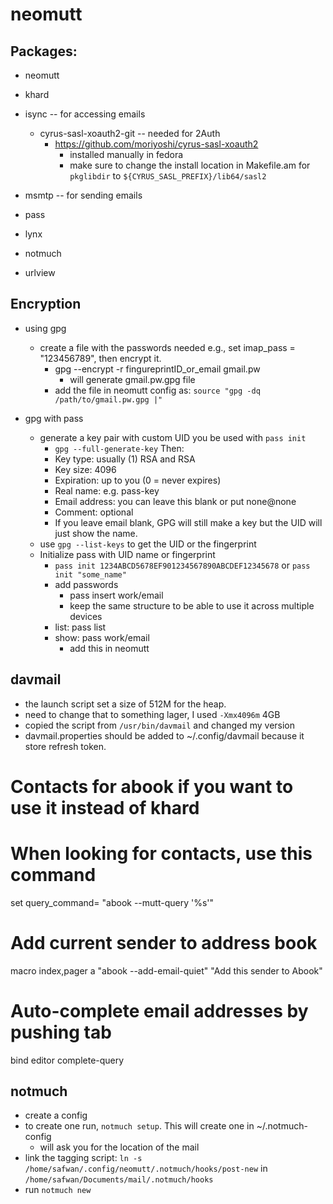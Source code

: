 # neomutt

## Packages:
- neomutt
- khard
- isync --  for accessing emails
    -  cyrus-sasl-xoauth2-git -- needed for 2Auth
        - https://github.com/moriyoshi/cyrus-sasl-xoauth2
            - installed manually in fedora
            - make sure to change the install location in Makefile.am for `pkglibdir` to `${CYRUS_SASL_PREFIX}/lib64/sasl2`
        
- msmtp -- for sending emails
- pass
- lynx
- notmuch
- urlview

## Encryption
- using gpg
    - create a file with the passwords needed e.g., set imap_pass = "123456789", then encrypt it.
        - gpg --encrypt -r fingureprintID_or_email gmail.pw 
            - will generate gmail.pw.gpg file
        - add the file in neomutt config as: `source "gpg -dq /path/to/gmail.pw.gpg |"`

- gpg with pass
    - generate a key pair with custom UID you be used with `pass init`
        - `gpg --full-generate-key` Then:
        - Key type: usually (1) RSA and RSA
        - Key size: 4096
        - Expiration: up to you (0 = never expires)
        - Real name: e.g. pass-key
        - Email address: you can leave this blank or put none@none
        - Comment: optional
        - If you leave email blank, GPG will still make a key but the UID will just show the name.
    - use `gpg --list-keys` to get the UID or the fingerprint 
    - Initialize pass with UID name or fingerprint
        - `pass init 1234ABCD5678EF901234567890ABCDEF12345678` or `pass init "some_name"`
        - add passwords
            - pass insert work/email
            - keep the same structure to be able to use it across multiple devices
        - list: pass list
        - show: pass work/email
            - add this in neomutt

## davmail
- the launch script set a size of 512M for the heap.
- need to change that to something lager, I used `-Xmx4096m` 4GB
- copied the script from `/usr/bin/davmail` and changed my version
- davmail.properties should be added to ~/.config/davmail because it store refresh token.

#  Contacts for abook if you want to use it instead of khard

# When looking for contacts, use this command
set query_command= "abook --mutt-query '%s'"
# Add current sender to address book
macro index,pager  a "<pipe-message>abook --add-email-quiet<return>" "Add this sender to Abook"
# Auto-complete email addresses by pushing tab
bind editor <Tab> complete-query


## notmuch 
- create a config
- to create one run, `notmuch setup`. This will create one in ~/.notmuch-config
    - will ask you for the location of the mail
- link the tagging script: `ln -s /home/safwan/.config/neomutt/.notmuch/hooks/post-new` in `/home/safwan/Documents/mail/.notmuch/hooks`
- run `notmuch new`

